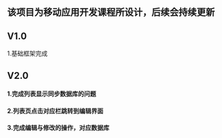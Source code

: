 ## 该项目为移动应用开发课程所设计，后续会持续更新
## V1.0

1.基础框架完成

## V2.0

#### 1.完成列表显示同步数据库的问题

#### 2.列表页点击对应栏跳转到编辑界面

#### 3.完成编辑与修改的操作，对应数据库

